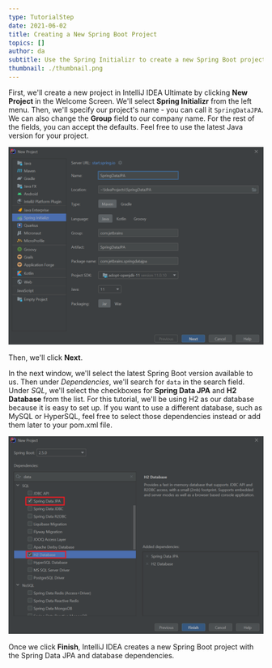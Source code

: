 ```yaml
---
type: TutorialStep
date: 2021-06-02
title: Creating a New Spring Boot Project
topics: []
author: da
subtitle: Use the Spring Initializr to create a new Spring Boot project.
thumbnail: ./thumbnail.png
---
```


First, we'll create a new project in IntelliJ IDEA Ultimate by clicking **New Project** in the Welcome Screen. We'll select **Spring Initializr** from the left menu. Then, we'll specify our project's name - you can call it `SpringDataJPA`. We can also change the **Group** field to our company name. For the rest of the fields, you can accept the defaults. Feel free to use the latest Java version for your project.

![New Project Window](./NewProject.png)

Then, we'll click **Next**.

In the next window, we'll select the latest Spring Boot version available to us. Then under _Dependencies_, we'll search for `data` in the search field. Under _SQL_, we'll select the checkboxes for **Spring Data JPA** and **H2 Database** from the list. For this tutorial, we'll be using H2 as our database because it is easy to set up. If you want to use a different database, such as MySQL or HyperSQL, feel free to select those dependencies instead or add them later to your pom.xml file.

![New Project Window Dependency](./NewProject-Deps.png)

Once we click **Finish**, IntelliJ IDEA creates a new Spring Boot project with the Spring Data JPA and database dependencies.
